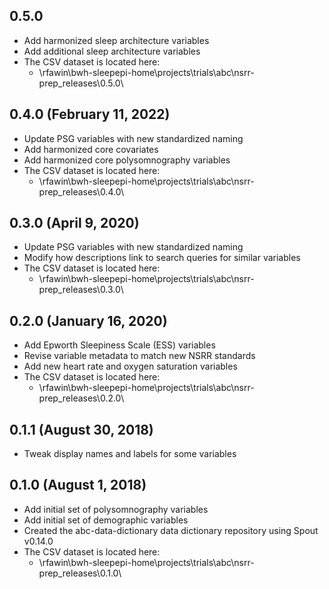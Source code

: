 ## 0.5.0 

- Add harmonized sleep architecture variables
- Add additional sleep architecture variables
- The CSV dataset is located here:
    - \\rfawin\bwh-sleepepi-home\projects\trials\abc\nsrr-prep\_releases\0.5.0\


## 0.4.0 (February 11, 2022)

- Update PSG variables with new standardized naming
- Add harmonized core covariates
- Add harmonized core polysomnography variables
- The CSV dataset is located here:
    - \\rfawin\bwh-sleepepi-home\projects\trials\abc\nsrr-prep\_releases\0.4.0\

## 0.3.0 (April 9, 2020)

- Update PSG variables with new standardized naming
- Modify how descriptions link to search queries for similar variables
- The CSV dataset is located here:
    - \\rfawin\bwh-sleepepi-home\projects\trials\abc\nsrr-prep\_releases\0.3.0\

## 0.2.0 (January 16, 2020)

- Add Epworth Sleepiness Scale (ESS) variables
- Revise variable metadata to match new NSRR standards
- Add new heart rate and oxygen saturation variables
- The CSV dataset is located here:
    - \\rfawin\bwh-sleepepi-home\projects\trials\abc\nsrr-prep\_releases\0.2.0\

## 0.1.1 (August 30, 2018)

- Tweak display names and labels for some variables

## 0.1.0 (August 1, 2018)

- Add initial set of polysomnography variables
- Add initial set of demographic variables
- Created the abc-data-dictionary data dictionary repository using Spout v0.14.0
- The CSV dataset is located here:
    - \\rfawin\bwh-sleepepi-home\projects\trials\abc\nsrr-prep\_releases\0.1.0\
